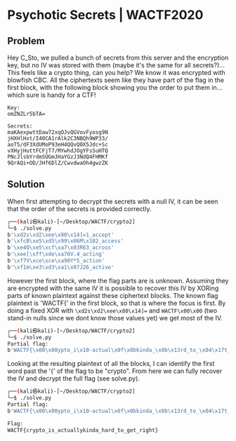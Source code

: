 # Psychotic Secrets | WACTF2020

## Problem

Hey C_Sto, we pulled a bunch of secrets from this server and the encryption key, but no IV was stored with them (maybe it's the same for all secrets?)... This feels like a crypto thing, can you help? We know it was encrypted with blowfish CBC. All the ciphertexts seem like they have part of the flag in the first block, with the following block showing you the order to put them in... which sure is handy for a CTF!
```
Key:
omZNZLr5bTA=

Secrets:
maKAexpwttDaw72xqOJvQGVovFyosg9N
jHXHlHxt/I40CA1rAlk2C3NBQh9WP33/
aoT5/dF3XdUMoP93eH4QQvQ0X5Jdc+Sc
vXHyjHuttFCFjT7/MYwhdJOgYFsSuHTQ
PNcJlsbYrdmSUGmJHaYGzJ3NdQ4FHMKf
9QrAQi+OD/JHf6DlZ/CwvdwaOh4gwzZK
```

## Solution
When first attempting to decrypt the secrets with a null IV, it can be seen that the order of the secrets is provided correctly.
```bash
┌──(kali㉿kali)-[~/Desktop/WACTF/crypto2]
└─$ ./solve.py  
b'\xd2s\xd2\xee\x80\x14]=1_accept'
b'\xfcB\xe5\xd5\x99\x06M\x102_access'
b'\xe4Q\xe5\xcf\xa7\x03R63_across'
b'\xee[\xff\xde\xa70V.4_acting'
b'\xf7V\xce\xce\xa90Y*5_action'
b'\xf1m\xe3\xd3\xa1\x07J26_active'
```
However the first block, where the flag parts are is unknown. Assuming they are encrypted with the same IV it is possible to recover this IV by XORing parts of known plaintext against these ciphertext blocks. The known flag plaintext is 'WACTF{' in the first block, so that is where the focus is first. By doing a fixed XOR with `\xd2s\xd2\xee\x80\x14]=` and `WACTF\x00\x00` (two stand-in nulls since we dont know those values yet) we get most of the IV.
```bash
┌──(kali㉿kali)-[~/Desktop/WACTF/crypto2]
└─$ ./solve.py  
Partial flag:
b'WACTF{\x00\x00ypto_i\x10-actual\x0f\x0bkinda_\x0b\x13rd_to_\x04\x17t_righ\x17\x0f'
```
Looking at the resulting plaintext of all the blocks, I can identify the first word past the '{' of the flag to be "crypto". From here we can fully recover the IV and decrypt the full flag (see solve.py).
```bash
┌──(kali㉿kali)-[~/Desktop/WACTF/crypto2]
└─$ ./solve.py  
Partial flag:
b'WACTF{\x00\x00ypto_i\x10-actual\x0f\x0bkinda_\x0b\x13rd_to_\x04\x17t_righ\x17\x0f'

Flag:
WACTF{crypto_is_actuallykinda_hard_to_get_right}
```